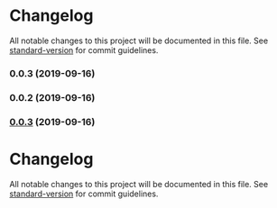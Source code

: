 # Changelog

All notable changes to this project will be documented in this file. See [standard-version](https://github.com/conventional-changelog/standard-version) for commit guidelines.

### 0.0.3 (2019-09-16)

### 0.0.2 (2019-09-16)

### [0.0.3](https://github.com/LishiJ/react-sfc-cli/compare/v0.0.2...v0.0.3) (2019-09-16)

# Changelog

All notable changes to this project will be documented in this file. See [standard-version](https://github.com/conventional-changelog/standard-version) for commit guidelines.
